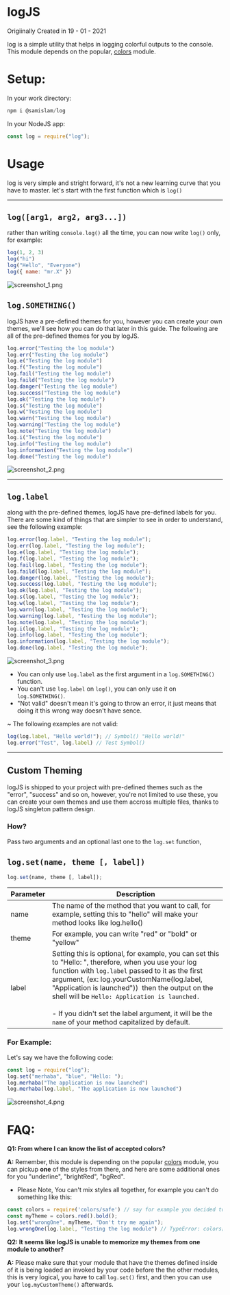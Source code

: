 # logJS

Origiinally Created in 19 - 01 - 2021

log is a simple utility that helps in logging colorful outputs to the console.
This module depends on the popular, [colors](https://www.npmjs.com/package/colors) module.

# Setup:

In your work directory:

```js
npm i @samislam/log
```

In your NodeJS app:

```js
const log = require("log");
```

# Usage

log is very simple and stright forward, it's not a new learning curve that you have to master.
let's start with the first function which is `log()`

* * *

## `log([arg1, arg2, arg3...])`

rather than writing `console.log()` all the time, you can now write `log()` only, for example:

```js
log(1, 2, 3)
log("hi")
log("Hello", "Everyone")
log({ name: "mr.X" })
```

![screenshot_1.png](https://raw.githubusercontent.com/samislam/logJS/main/screenshots/screenshot_1.png)

## `log.SOMETHING()`

logJS have a pre-defined themes for you, however you can create your own themes, we'll see how you can do that later in this guide.
The following are all of the pre-defined themes for you by logJS.

```js
log.error("Testing the log module")
log.err("Testing the log module")
log.e("Testing the log module")
log.f("Testing the log module")
log.fail("Testing the log module")
log.faild("Testing the log module")
log.danger("Testing the log module")
log.success("Testing the log module")
log.ok("Testing the log module")
log.s("Testing the log module")
log.w("Testing the log module")
log.warn("Testing the log module")
log.warning("Testing the log module")
log.note("Testing the log module")
log.i("Testing the log module")
log.info("Testing the log module")
log.information("Testing the log module")
log.done("Testing the log module")
```

![screenshot_2.png](https://raw.githubusercontent.com/samislam/logJS/main/screenshots/screenshot_2.png)

* * *

## `log.label`

along with the pre-defined themes, logJS have pre-defined labels for you.
There are some kind of things that are simpler to see in order to understand, see the following example:

```js
log.error(log.label, "Testing the log module");
log.err(log.label, "Testing the log module");
log.e(log.label, "Testing the log module");
log.f(log.label, "Testing the log module");
log.fail(log.label, "Testing the log module");
log.faild(log.label, "Testing the log module");
log.danger(log.label, "Testing the log module");
log.success(log.label, "Testing the log module");
log.ok(log.label, "Testing the log module");
log.s(log.label, "Testing the log module");
log.w(log.label, "Testing the log module");
log.warn(log.label, "Testing the log module");
log.warning(log.label, "Testing the log module");
log.note(log.label, "Testing the log module");
log.i(log.label, "Testing the log module");
log.info(log.label, "Testing the log module");
log.information(log.label, "Testing the log module");
log.done(log.label, "Testing the log module");
```

![screenshot_3.png](https://raw.githubusercontent.com/samislam/logJS/main/screenshots/screenshot_3.png)

- You can only use `log.label` as the first argument in a `log.SOMETHING()` function.
- You can't use `log.label` on `log()`, you can only use it on `log.SOMETHING()`.
- "Not valid" doesn't mean it's going to throw an error, it just means that doing it this wrong way doesn't have sence.

~ The following examples are not valid:

```js
log(log.label, "Hello world!"); // Symbol() "Hello world!"
log.error("Test", log.label) // Test Symbol()
```

* * *

## Custom Theming

logJS is shipped to your project with pre-defined themes such as the "error", "success" and so on, however, you're not limited to use these, you can create your own themes and use them accross multiple files, thanks to logJS singleton pattern design.

### How?

Pass two arguments and an optional last one to the `log.set` function,

## `log.set(name, theme [, label])`

```js
log.set(name, theme [, label]);
```

| Parameter | Description |
| --- | --- |
| name | The name of the method that you want to call, for example, setting this to "hello" will make your method looks like log.hello() |
| theme | For example, you can write "red" or "bold" or "yellow" |
| label | Setting this is optional, for example, you can set this to "Hello: ", therefore, when you use your log function with `log.label` passed to it as the first argument, (ex: log.yourCustomName(log.label, "Application is launched"))  then the output on the shell will be `Hello: Application is launched.` <br><br>\- If you didn't set the label argument, it will be the `name` of your method capitalized by default. |

### For Example:
Let's say we have the following code:
```js
const log = require("log");
log.set("merhaba", "blue", "Hello: ");
log.merhaba("The application is now launched")
log.merhaba(log.label, "The application is now launched")
```
![screenshot_4.png](https://raw.githubusercontent.com/samislam/logJS/main/screenshots/screenshot_4.png)

# FAQ:
**Q1: From where I can know the list of accepted 
colors?**

**A:** Remember, this module is depending on the popular [colors](https://github.com/Marak/colors.js) module, you can pickup **one** of the styles from there, and here are some additional ones for you "underline", "brightRed", "bgRed".

- Please Note, You can't mix styles all together, for example you can't do something like this:
```js
const colors = require('colors/safe') // say for example you decided to install the colors module and generate a new style to apply it on logJS
const myTheme = colors.red().bold();
log.set("wrongOne", myTheme, "Don't try me again"); 
log.wrongOne(log.label, "Testing the log module") // TypeError: colors[theme[style]] is not a function (this is an internal module error)
````
**Q2: It seems like logJS is unable to memorize my themes from one module to another?**

**A:** Please make sure that your module that have the themes defined inside of it is being loaded an invoked by your code before the the other modules, this is very logical, you have to call `log.set()` first, and then you can use your `log.myCustomTheme()` afterwards.
